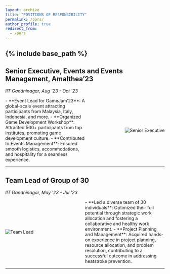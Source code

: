 ```yaml
---
layout: archive
title: "POSITIONS OF RESPONSIBILITY"
permalink: /pors/
author_profile: true
redirect_from:
  - /pors
---
```


{% include base_path %}
-----

## Senior Executive, Events and Events Management, Amalthea’23
_IIT Gandhinagar, Aug '23 - Oct '23_

<div style="display: flex; align-items: center;">
  <div style="flex: 1;">
    - **Event Lead for GameJam’23**: A global-scale event attracting participants from Malaysia, Italy, Indonesia, and more.
    - **Organized Game Development Workshop**: Attracted 500+ participants from top institutes, promoting game development culture.
    - **Contributed to Events Management**: Ensured smooth logistics, accommodations, and hospitality for a seamless experience.
  </div>
  <div style="flex: 1; text-align: right;">
    <img src="path_to_image.jpg" alt="Senior Executive" style="max-width: 200px;">
  </div>
</div>

---

## Team Lead of Group of 30
_IIT Gandhinagar, May '23 - Jul '23_

<div style="display: flex; align-items: center;">
  <div style="flex: 1; text-align: left;">
    <img src="path_to_image.jpg" alt="Team Lead" style="max-width: 200px;">
  </div>
  <div style="flex: 1;">
    - **Led a diverse team of 30 individuals**: Optimized their full potential through strategic work allocation and fostering a collaborative and healthy work environment.
    - **Project Planning and Management**: Acquired hands-on experience in project planning, resource allocation, and problem resolution, contributing to a successful outcome in addressing heatstroke prevention.
  </div>
</div>

---
